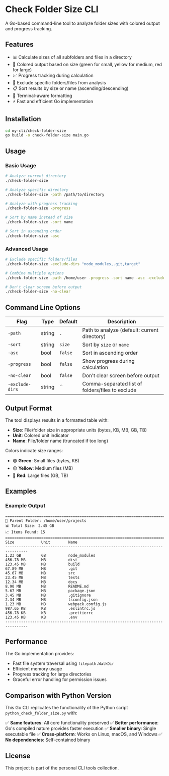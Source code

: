 # Check Folder Size CLI

A Go-based command-line tool to analyze folder sizes with colored output and progress tracking.

## Features

- 📊 Calculate sizes of all subfolders and files in a directory
- 🎨 Colored output based on size (green for small, yellow for medium, red for large)
- 📈 Progress tracking during calculation
- 🚫 Exclude specific folders/files from analysis
- 📋 Sort results by size or name (ascending/descending)
- 📱 Terminal-aware formatting
- ⚡ Fast and efficient Go implementation

## Installation

```bash
cd my-cli/check-folder-size
go build -o check-folder-size main.go
```

## Usage

### Basic Usage

```bash
# Analyze current directory
./check-folder-size

# Analyze specific directory
./check-folder-size -path /path/to/directory

# Analyze with progress tracking
./check-folder-size -progress

# Sort by name instead of size
./check-folder-size -sort name

# Sort in ascending order
./check-folder-size -asc
```

### Advanced Usage

```bash
# Exclude specific folders/files
./check-folder-size -exclude-dirs "node_modules,.git,target"

# Combine multiple options
./check-folder-size -path /home/user -progress -sort name -asc -exclude-dirs "node_modules,.git"

# Don't clear screen before output
./check-folder-size -no-clear
```

## Command Line Options

| Flag | Type | Default | Description |
|------|------|---------|-------------|
| `-path` | string | `.` | Path to analyze (default: current directory) |
| `-sort` | string | `size` | Sort by `size` or `name` |
| `-asc` | bool | `false` | Sort in ascending order |
| `-progress` | bool | `false` | Show progress during calculation |
| `-no-clear` | bool | `false` | Don't clear screen before output |
| `-exclude-dirs` | string | `` | Comma-separated list of folders/files to exclude |

## Output Format

The tool displays results in a formatted table with:

- **Size**: File/folder size in appropriate units (bytes, KB, MB, GB, TB)
- **Unit**: Colored unit indicator
- **Name**: File/folder name (truncated if too long)

Colors indicate size ranges:
- 🟢 **Green**: Small files (bytes, KB)
- 🟡 **Yellow**: Medium files (MB)
- 🔴 **Red**: Large files (GB, TB)

## Examples

### Example Output

```
================================================================================
📁 Parent Folder: /home/user/projects
📊 Total Size: 2.45 GB 
📈 Items Found: 15
================================================================================
Size            Unit        Name
--------------------------------------------------------------------------------
1.23 GB         GB          node_modules
456.78 MB       MB          dist
123.45 MB       MB          build
67.89 MB        MB          .git
45.67 MB        MB          src
23.45 MB        MB          tests
12.34 MB        MB          docs
8.90 MB         MB          README.md
5.67 MB         MB          package.json
3.45 MB         MB          .gitignore
2.34 MB         MB          tsconfig.json
1.23 MB         MB          webpack.config.js
987.65 KB       KB          .eslintrc.js
456.78 KB       KB          .prettierrc
123.45 KB       KB          .env
--------------------------------------------------------------------------------
```

## Performance

The Go implementation provides:
- Fast file system traversal using `filepath.WalkDir`
- Efficient memory usage
- Progress tracking for large directories
- Graceful error handling for permission issues

## Comparison with Python Version

This Go CLI replicates the functionality of the Python script `python_check_folder_size.py` with:

✅ **Same features**: All core functionality preserved
✅ **Better performance**: Go's compiled nature provides faster execution
✅ **Smaller binary**: Single executable file
✅ **Cross-platform**: Works on Linux, macOS, and Windows
✅ **No dependencies**: Self-contained binary

## License

This project is part of the personal CLI tools collection. 

